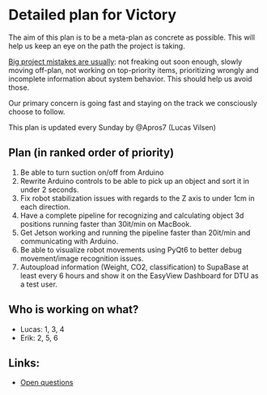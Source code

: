 
# Detailed plan for Victory

The aim of this plan is to be a meta-plan as concrete as possible. This will help us keep an eye on the path the project is taking.

[Big project mistakes are usually](https://www.benkuhn.net/pjm/): not freaking out soon enough, slowly moving off-plan, not working on top-priority items, prioritizing wrongly and incomplete information about system behavior. This should help us avoid those.

Our primary concern is going fast and staying on the track we consciously choose to follow.

This plan is updated every Sunday by @Apros7 (Lucas Vilsen)

## Plan (in ranked order of priority)
1. Be able to turn suction on/off from Arduino
2. Rewrite Arduino controls to be able to pick up an object and sort it in under 2 seconds.
3. Fix robot stabilization issues with regards to the Z axis to under 1cm in each direction.
4. Have a complete pipeline for recognizing and calculating object 3d positions running faster than 30it/min on MacBook.
5. Get Jetson working and running the pipeline faster than 20it/min and communicating with Arduino.
6. Be able to visualize robot movements using PyQt6 to better debug movement/image recognition issues.
7. Autoupload information (Weight, CO2, classification) to SupaBase at least every 6 hours and show it on the EasyView Dashboard for DTU as a test user.


## Who is working on what?
- Lucas: 1, 3, 4
- Erik: 2, 5, 6


## Links:

- [Open questions](open-questions.md)
